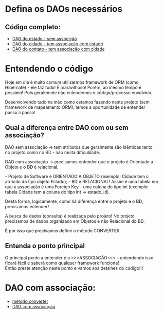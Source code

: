 # Defina os DAOs necessários
## Código completo:
- [DAO do estado - sem associção](estado_dao_sqlite.dart)<br>
- [DAO do cidade - tem associação com estado](cidade_dao_sqlite.dart)<br>
- [DAO do contato - tem associação com cidade](contato_dao_sqlite.dart)<br>

# Entendendo o código
<p>Hoje em dia é muito comum utilizarmos framework de ORM (como Hibernate) - ele faz tudo! É maravilhoso! Porém, ao mesmo tempo é péssimo! Pois geralemnte não entendemos o código/processo envolvido.</p>
<p>Desenvolvendo tudo na mão como estamos fazendo neste projeto (sem framework de mapeamento ORM), temos a oportunidade de entender passo a passo!</p>

## Qual a diferença entre DAO com ou sem associação?
<p>DAO sem associação → tem atributos que geralmente são idênticas tanto no projeto como no BD - não muita dificuldade.</p>
<p>DAO com associação → precisamos entender que o projeto é Orientado a Objeto e o BD é relacional.</p> 
- Projeto de Software é ORIENTADO A OBJETO (exemplo: Cidade tem o atributo do tipo objeto Estado);
- BD é RELACIONAL! Assim é uma tabela em que a associação é uma Foreign Key - uma coluna do tipo int (exemplo: tabela Cidade tem a coluna do tipo int → estado_id). 
<p>Desta forma, logicamente, como há diferença entre o projeto e o BD, precisamos entender!</p>
<p>A busca de dados (consulta) é realizada pelo projeto! No projeto precisamos de dados organizado em Objetos e não Relacional do BD.</p>
<p>É por isso que precisamos definir o método CONVERTER.</p>

## Entenda o ponto principal
O principal ponto a entender é a >>>ASSOCIAÇÃO<<< - entendendo isso ficará fácil e saberá como qualquer framework funciona!<br>
Então preste atenção neste ponto e vamos aos detalhes do código!!!<br>

# DAO com associação:
- [método converter](readme-converter.md)<br>
- [DAO com associação](readme-dao-associacao.md)<br>
